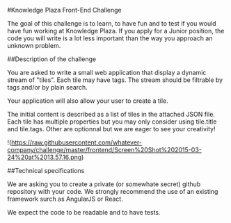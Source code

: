 #Knowledge Plaza Front-End Challenge

The goal of this challenge is to learn, to have fun and to test if you would have fun working at Knowledge Plaza. If you apply for a Junior position, the code you will write is a lot less important than the way you approach an unknown problem.

##Description of the challenge

You are asked to write a small web application that display a dynamic stream of "tiles". Each tile may have tags. The stream should be filtrable by tags and/or by plain search.

Your application will also allow your user to create a tile.

The initial content is described as a list of tiles in the attached JSON file. Each tile has multiple properties but you may only consider using tile.title and tile.tags. Other are optionnal but we are eager to see your creativity!

!(https://raw.githubusercontent.com/whatever-company/challenge/master/frontend/Screen%20Shot%202015-03-24%20at%2013.57.16.png)

##Technical specifications

We are asking you to create a private (or somewhate secret) github repository with your code. We strongly recommend the use of an existing framework surch as AngularJS or React.

We expect the code to be readable and to have tests.

